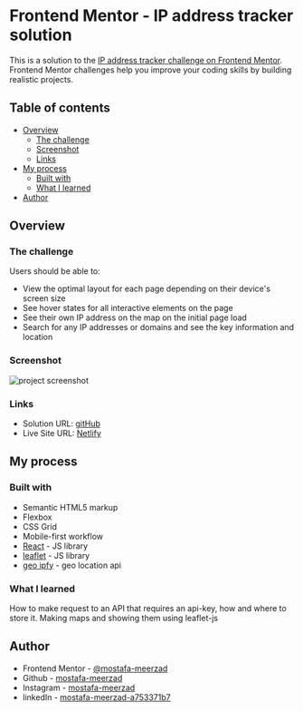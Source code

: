 # Frontend Mentor - IP address tracker solution

This is a solution to the [IP address tracker challenge on Frontend Mentor](https://www.frontendmentor.io/challenges/ip-address-tracker-I8-0yYAH0). Frontend Mentor challenges help you improve your coding skills by building realistic projects.

## Table of contents

- [Overview](#overview)
  - [The challenge](#the-challenge)
  - [Screenshot](#screenshot)
  - [Links](#links)
- [My process](#my-process)
  - [Built with](#built-with)
  - [What I learned](#what-i-learned)
- [Author](#author)

## Overview

### The challenge

Users should be able to:

- View the optimal layout for each page depending on their device's screen size
- See hover states for all interactive elements on the page
- See their own IP address on the map on the initial page load
- Search for any IP addresses or domains and see the key information and location

### Screenshot

![project screenshot](./screenshot.png)

### Links

- Solution URL: [gitHub](https://github.com/mostafa-meerzad/ip-address-tracker)
- Live Site URL: [Netlify](https://lovely-alfajores-9458cf.netlify.app/)

## My process

### Built with

- Semantic HTML5 markup
- Flexbox
- CSS Grid
- Mobile-first workflow
- [React](https://reactjs.org/) - JS library
- [leaflet](https://leafletjs.com/) - JS library
- [geo ipfy](https://geo.ipify.org/subscriptions) - geo location api  

### What I learned

How to make request to an API that requires an api-key, how and where to store it.
Making maps and showing them using leaflet-js 

## Author

- Frontend Mentor - [@mostafa-meerzad](https://www.frontendmentor.io/profile/mostafa-meerzad)
- Github - [mostafa-meerzad](https://github.com/mostafa-meerzad)
- Instagram - [mostafa-meerzad](https://www.instagram.com/mostafameerzad/)
- linkedIn - [mostafa-meerzad-a753371b7](https://www.linkedin.com/in/mostafa-meerzad-a753371b7)
